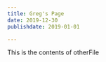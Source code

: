 ```yaml
---
title: Greg's Page
date: 2019-12-30
publishdate: 2019-01-01

---
```

This is the contents of otherFile
